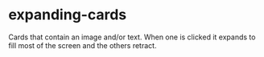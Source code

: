 # expanding-cards
Cards that contain an image and/or text. When one is clicked it expands to fill most of the screen and the others retract.

